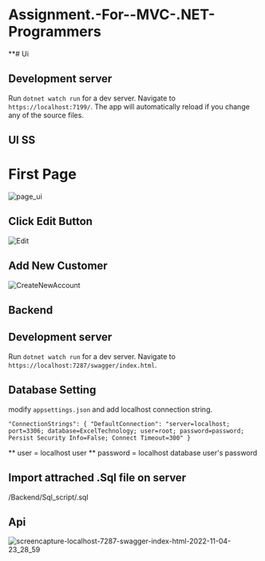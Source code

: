 # Assignment.-For--MVC-.NET-Programmers

**# Ui


## Development server

Run `dotnet watch run` for a dev server. Navigate to `https://localhost:7199/`. The app will automatically reload if you change any of the source files.

## UI SS 

# First Page
![page_ui](https://user-images.githubusercontent.com/86300358/200045380-bb17c7e7-59c0-4572-93f3-e40868393d60.png)

## Click Edit Button

![Edit](https://user-images.githubusercontent.com/86300358/200045381-787b9c2c-1e2e-474b-81a7-c4da61bc2c8f.png)

## Add New Customer
![CreateNewAccount](https://user-images.githubusercontent.com/86300358/200045379-7a095ea3-b5af-4ffd-9072-25a144499efb.png)




## Backend

## Development server

Run `dotnet watch run` for a dev server. Navigate to `https://localhost:7287/swagger/index.html`.

## Database Setting 
modify `appsettings.json` and add localhost connection string. 

`"ConnectionStrings": {
    "DefaultConnection": "server=localhost; port=3306; database=ExcelTechnology; user=root; password=password; Persist Security Info=False; Connect Timeout=300"
  }`
  
  ** user = localhost user 
   ** password = localhost database user's password

## Import attrached .Sql file on server
/Backend/Sql_script/.sql


## Api

![screencapture-localhost-7287-swagger-index-html-2022-11-04-23_28_59](https://user-images.githubusercontent.com/86300358/200043945-8b14abb9-d41a-41d2-98e6-0bfa115c94c5.png)
